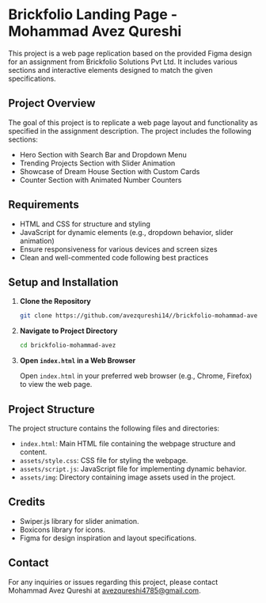 # Brickfolio Landing Page - Mohammad Avez Qureshi 

This project is a web page replication based on the provided Figma design for an assignment from Brickfolio Solutions Pvt Ltd. It includes various sections and interactive elements designed to match the given specifications.

## Project Overview

The goal of this project is to replicate a web page layout and functionality as specified in the assignment description. The project includes the following sections:

- Hero Section with Search Bar and Dropdown Menu
- Trending Projects Section with Slider Animation
- Showcase of Dream House Section with Custom Cards
- Counter Section with Animated Number Counters

## Requirements

- HTML and CSS for structure and styling
- JavaScript for dynamic elements (e.g., dropdown behavior, slider animation)
- Ensure responsiveness for various devices and screen sizes
- Clean and well-commented code following best practices

## Setup and Installation

1. **Clone the Repository**

   ```bash
   git clone https://github.com/avezqureshi14//brickfolio-mohammad-avez.git
   ```

2. **Navigate to Project Directory**

   ```bash
   cd brickfolio-mohammad-avez
   ```

3. **Open `index.html` in a Web Browser**

   Open `index.html` in your preferred web browser (e.g., Chrome, Firefox) to view the web page.

## Project Structure

The project structure contains the following files and directories:

- `index.html`: Main HTML file containing the webpage structure and content.
- `assets/style.css`: CSS file for styling the webpage.
- `assets/script.js`: JavaScript file for implementing dynamic behavior.
- `assets/img`: Directory containing image assets used in the project.

## Credits

- Swiper.js library for slider animation.
- Boxicons library for icons.
- Figma for design inspiration and layout specifications.

## Contact

For any inquiries or issues regarding this project, please contact Mohammad Avez Qureshi at avezqureshi4785@gmail.com.
